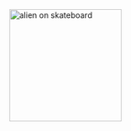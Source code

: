 <img src="https://github.com/miroslavkadidlo/miroslavkadidlo/assets/16743203/099432a1-c709-479e-a65a-13f67b6b522b" alt="alien on skateboard" width="200" height="200">
